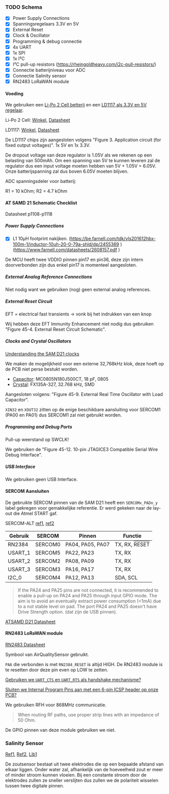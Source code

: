 ### TODO Schema

- [x] Power Supply Connections
- [x] Spanningsregelaars 3.3V en 5V
- [x] External Reset
- [x] Clock & Oscillator
- [x] Programming & debug connectie
- [x] 4x UART
- [x] 1x SPI
- [x] 1x I²C
- [x] I²C pull-up resistors (https://rheingoldheavy.com/i2c-pull-resistors/)
- [x] Connectie batterijniveau voor ADC
- [x] Connectie Salinity sensor
- [x] RN2483 LoRaWAN module

#### Voeding

We gebruiken een [Li-Po 2 Cell betterij](https://github.com/AP-Project-Analysis-2IT-IOT-1TVT-IOT/Daan-Olivier/blob/main/Blueprint.md#onderliggende-argumentatie) en een [LD1117 als 3.3V en 5V regelaar](https://github.com/AP-Project-Analysis-2IT-IOT-1TVT-IOT/Daan-Olivier/blob/main/Blueprint.md#onderliggende-argumentatie).

Li-Po 2 Cell: [Winkel](https://www.conrad.be/p/conrad-energy-lipo-accupack-74-v-2400-mah-aantal-cellen-2-20-c-softcase-xt60-1344133?WT.srch=1&gclid=CjwKCAiAh_GNBhAHEiwAjOh3ZODyQpj1PCOdHiGXfnYxeG0l__VZOiLFqiP5MSZwps0pyi__jmN_WhoC9LsQAvD_BwE&gclsrc=aw.ds&insert=8J&t=1&tid=13894944235_122657379817_pla-301443522443_pla-1344133&utm_campaign=shopping-feed&utm_content=free-google-shopping-clicks&utm_medium=surfaces&utm_source=google&utm_term=1344133&vat=true), [Datasheet](https://asset.conrad.com/media10/add/160267/c1/-/en/001344133SD01/veiligheidsvoorschriften-1344133-conrad-energy-lipo-accupack-74-v-2400-mah-aantal-cellen-2-20-c-softcase-xt60.pdf)

LD1117: [Winkel](https://www.conrad.be/p/stmicroelectronics-ld1117av33-spanningsregelaar-lineair-to-220ab-positief-vast-1-a-1184973?searchTerm=LD1117&searchType=suggest&searchSuggest=product), [Datasheet](https://asset.conrad.com/media10/add/160267/c1/-/en/001184973DS01/datablad-1184973-stmicroelectronics-ld1117av33-spanningsregelaar-lineair-to-220ab-positief-vast-1-a.pdf)

De LD1117 chips zijn aangesloten volgens "Figure 3. Application circuit (for fixed output voltages)". 1x 5V en 1x 3.3V. 

De dropout voltage van deze regulator is 1.05V als we rekenen op een belasting van 500mAh. Om een spanning van 5V te kunnen leveren zal de regulator dus een input voltage moeten hebben van 5V + 1.05V = 6.05V. Onze batterijspanning zal dus boven 6.05V moeten blijven.

ADC spanningsdeler voor batterij:

R1 = 10 kOhm; R2 = 4.7 kOhm

#### AT SAMD 21 Schematic Checklist

Datasheet p1108-p1118

##### Power Supply Connections

- [x] L1 10µH footprint nakijken. (https://be.farnell.com/tdk/vls201612hbx-100m-1/inductor-10uh-20-0-79a-shld/dp/2455369 ) (https://www.farnell.com/datasheets/2608157.pdf )

De MCU heeft twee VDDIO pinnen pin17 en pin36, deze zijn intern doorverbonden zijn dus enkel pin17 is momenteel aangesloten.

##### External Analog Reference Connections

Niet nodig want we gebruiken (nog) geen external analog references.

##### External Reset Circuit

EFT = electrical fast transients -> vonk bij het indrukken van een knop

Wij hebben deze EFT Immunity Enhancement niet nodig dus gebruiken "Figure 45-4. External Reset Circuit Schematic".

##### Clocks and Crystal Oscillators

[Understanding the SAM D21 clocks](https://blog.thea.codes/understanding-the-sam-d21-clocks/)

We maken de mogelijkheid voor een externe 32,768kHz klok, deze hoeft op de PCB niet perse bestukt worden.

- [Capacitor](https://be.farnell.com/multicomp/mc0805n180j500ct/cap-18pf-50v-5-c0g-np0-0805/dp/1759194): MC0805N180J500CT, 18 pF, 0805
- [Crystal](https://be.farnell.com/fox-electronics/fx135a-327/crystal-32-768khz-12-5pf-smd/dp/2064037): FX135A-327, 32.768 kHz, SMD

Aangesloten volgens: "Figure 45-9. External Real Time Oscillator with Load Capacitor".

`XIN32` en `XOUT32` zitten op de enige beschikbare aansluiting voor SERCOM1 (PA00 en PA01) dus SERCOM1 zal niet gebruikt worden.

##### Programming and Debug Ports

Pull-up weerstand op SWCLK!

We gebruiken de "Figure 45-12. 10-pin JTAGICE3 Compatible Serial Wire Debug Interface".

##### USB Interface

We gebruiken geen USB Interface.

#### SERCOM Aansluiten

De gebruikte SERCOM pinnen van de SAM D21 heeft een `SERCOMx_PADn_y` label gekregen voor gemakkelijke referentie. Er werd gekeken naar de lay-out die Atmel START gaf.

SERCOM-ALT [ref1](https://microchipsupport.force.com/s/article/SERCOM-muxing-on-SAM-D-L-C-devices), [ref2](https://learn.adafruit.com/using-atsamd21-sercom-to-add-more-spi-i2c-serial-ports/muxing-it-up)

| Gebruik | SERCOM  | Pinnen           | Functie                                                     |
| ------- | ------- | ---------------- | ----------------------------------------------------------- |
| RN2384  | SERCOM0 | PA04, PA05, PA07 | TX, RX, <span style="text-decoration:overline">RESET</span> |
| USART_1 | SERCOM5 | PA22, PA23       | TX, RX                                                      |
| USART_2 | SERCOM2 | PA08, PA09       | TX, RX                                                      |
| USART_3 | SERCOM3 | PA16, PA17       | TX, RX                                                      |
| I2C_0   | SERCOM4 | PA12, PA13       | SDA, SCL                                                    |

> If the PA24 and PA25 pins are not connected, it is recommended to enable a pull-up on PA24 and PA25 through input GPIO mode. The aim is to avoid an eventually extract power consumption (<1mA) due to a not stable level on pad. The port PA24 and PA25 doesn't have Drive Strength option. (dat zijn de USB pinnen). 

[ATSAMD D21 Datasheet](https://ww1.microchip.com/downloads/en/DeviceDoc/SAM-D21DA1-Family-Data-Sheet-DS40001882G.pdf)

#### RN2483 LoRaWAN module

[RN2483 Datasheet](https://ww1.microchip.com/downloads/en/DeviceDoc/RN2483-Low-Power-Long-Range-LoRa-Technology-Transceiver-Module-DS50002346F.pdf) 

Symbool van AirQualitySensor gebruikt.

`PA6` die verbonden is met `RN2384_RESET` is altijd HIGH. De RN2483 module is te resetten door deze pin even op LOW te zetten. 

<u>Gebruiken we `UART_CTS` en `UART_RTS` als handshake mechanisme?</u> 

<u>Sluiten we Internal Program Pins aan met een 6-pin ICSP header op onze PCB?</u>

We gebruiken RFH voor 868MHz communicatie. 

> When routing RF paths, use proper strip lines with an impedance of 50 Ohm.

De GPIO pinnen van deze module gebruiken we niet. 

### Salinity Sensor

[Ref1](https://me121.mme.pdx.edu/lib/exe/fetch.php?media=lecture:salinity_measurements_with_arduino_slides.pdf), [Ref2](https://www.teachengineering.org/activities/view/nyu_probe_activity1), [Lib1](https://www.arduino.cc/reference/en/libraries/conductivitylib/)

De zoutsensor bestaat uit twee elektrodes die op een bepaalde afstand van elkaar liggen. Onder water zal, afhankelijk van de hoeveelheid zout er meer of minder stroom kunnen vloeien. Bij een constante stroom door de elektrodes zullen ze sneller verslijten dus zullen we de polariteit wisselen tussen twee digitale pinnen.
